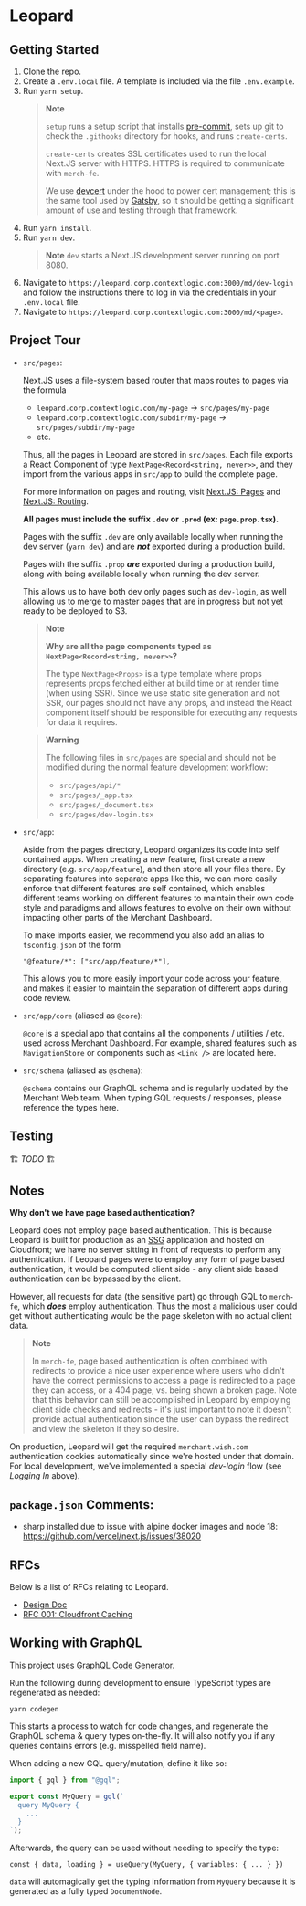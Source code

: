 # Leopard

## Getting Started

1. Clone the repo.
2. Create a `.env.local` file. A template is included via the file `.env.example`.
3. Run `yarn setup`.
   > **Note**
   >
   > `setup` runs a setup script that installs [pre-commit](https://pre-commit.com/), sets up git to check the `.githooks` directory for hooks, and runs `create-certs`.
   >
   > `create-certs` creates SSL certificates used to run the local Next.JS server with HTTPS. HTTPS is required to communicate with `merch-fe`.
   >
   > We use [devcert](https://github.com/davewasmer/devcert) under the hood to power cert management; this is the same tool used by [Gatsby](https://www.gatsbyjs.com/docs/local-https/), so it should be getting a significant amount of use and testing through that framework.
4. Run `yarn install`.
5. Run `yarn dev`.
   > **Note** `dev` starts a Next.JS development server running on port 8080.
6. Navigate to `https://leopard.corp.contextlogic.com:3000/md/dev-login` and follow the instructions there to log in via the credentials in your `.env.local` file.
7. Navigate to `https://leopard.corp.contextlogic.com:3000/md/<page>`.

## Project Tour

- `src/pages`:

  Next.JS uses a file-system based router that maps routes to pages via the formula

  - `leopard.corp.contextlogic.com/my-page` -> `src/pages/my-page`
  - `leopard.corp.contextlogic.com/subdir/my-page` -> `src/pages/subdir/my-page`
  - etc.

  Thus, all the pages in Leopard are stored in `src/pages`. Each file exports a React Component of type `NextPage<Record<string, never>>`, and they import from the various apps in `src/app` to build the complete page.

  For more information on pages and routing, visit [Next.JS: Pages](https://nextjs.org/docs/basic-features/pages) and [Next.JS: Routing](https://nextjs.org/docs/routing/introduction).

  **All pages must include the suffix `.dev` or `.prod` (ex: `page.prop.tsx`).**

  Pages with the suffix `.dev` are only available locally when running the dev server (`yarn dev`) and are **_not_** exported during a production build.

  Pages with the suffix `.prop` **_are_** exported during a production build, along with being available locally when running the dev server.

  This allows us to have both dev only pages such as `dev-login`, as well allowing us to merge to master pages that are in progress but not yet ready to be deployed to S3.

  > **Note**
  >
  > **Why are all the page components typed as `NextPage<Record<string, never>>`?**
  >
  > The type `NextPage<Props>` is a type template where props represents props fetched either at build time or at render time (when using SSR). Since we use static site generation and not SSR, our pages should not have any props, and instead the React component itself should be responsible for executing any requests for data it requires.

  > **Warning**
  >
  > The following files in `src/pages` are special and should not be modified during the normal feature development workflow:
  >
  > - `src/pages/api/*`
  > - `src/pages/_app.tsx`
  > - `src/pages/_document.tsx`
  > - `src/pages/dev-login.tsx`

- `src/app`:

  Aside from the pages directory, Leopard organizes its code into self contained apps. When creating a new feature, first create a new directory (e.g. `src/app/feature`), and then store all your files there. By separating features into separate apps like this, we can more easily enforce that different features are self contained, which enables different teams working on different features to maintain their own code style and paradigms and allows features to evolve on their own without impacting other parts of the Merchant Dashboard.

  To make imports easier, we recommend you also add an alias to `tsconfig.json` of the form

  ```
  "@feature/*": ["src/app/feature/*"],
  ```

  This allows you to more easily import your code across your feature, and makes it easier to maintain the separation of different apps during code review.

- `src/app/core` (aliased as `@core`):

  `@core` is a special app that contains all the components / utilities / etc. used across Merchant Dashboard. For example, shared features such as `NavigationStore` or components such as `<Link />` are located here.

- `src/schema` (aliased as `@schema`):

  `@schema` contains our GraphQL schema and is regularly updated by the Merchant Web team. When typing GQL requests / responses, please reference the types here.

## Testing

🏗 _TODO_ 🏗

## Notes

**Why don't we have page based authentication?**

Leopard does not employ page based authentication. This is because Leopard is built for production as an [SSG](https://nextjs.org/docs/basic-features/pages#static-generation-recommended) application and hosted on Cloudfront; we have no server sitting in front of requests to perform any authentication. If Leopard pages were to employ any form of page based authentication, it would be computed client side - any client side based authentication can be bypassed by the client.

However, all requests for data (the sensitive part) go through GQL to `merch-fe`, which **_does_** employ authentication. Thus the most a malicious user could get without authenticating would be the page skeleton with no actual client data.

> **Note**
>
> In `merch-fe`, page based authentication is often combined with redirects to provide a nice user experience where users who didn't have the correct permissions to access a page is redirected to a page they can access, or a 404 page, vs. being shown a broken page. Note that this behavior can still be accomplished in Leopard by employing client side checks and redirects - it's just important to note it doesn't provide actual authentication since the user can bypass the redirect and view the skeleton if they so desire.

On production, Leopard will get the required `merchant.wish.com` authentication cookies automatically since we're hosted under that domain. For local development, we've implemented a special _dev-login_ flow (see _Logging In_ above).

## `package.json` Comments:

- sharp installed due to issue with alpine docker images and node 18: https://github.com/vercel/next.js/issues/38020

## RFCs

Below is a list of RFCs relating to Leopard.

- [Design Doc](https://docs.google.com/document/d/17cbVHjsqULJThlPjVRTJwe-9s_a44gQoxCOT1N31kwU)
- [RFC 001: Cloudfront Caching](https://docs.google.com/document/d/1G8FXsaCpLce8_j47g319pyXmO2SzFB_EJjJI08NvNms)

## Working with GraphQL

This project uses [GraphQL Code Generator](https://the-guild.dev/graphql/codegen/plugins/presets/preset-client).

Run the following during development to ensure TypeScript types are regenerated as needed:

```
yarn codegen
```

This starts a process to watch for code changes, and regenerate the GraphQL schema & query types on-the-fly. It will also notify you if any queries contains errors (e.g. misspelled field name).

When adding a new GQL query/mutation, define it like so:

```javascript
import { gql } from "@gql";

export const MyQuery = gql(`
  query MyQuery {
    ...
  }
`);
```

Afterwards, the query can be used without needing to specify the type:

```
const { data, loading } = useQuery(MyQuery, { variables: { ... } })
```

`data` will automagically get the typing information from `MyQuery` because it is generated as a fully typed `DocumentNode`.
